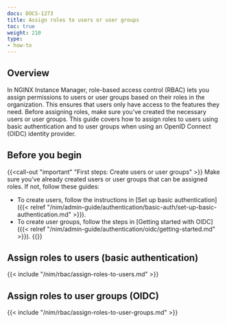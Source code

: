 ```yaml
---
docs: DOCS-1273
title: Assign roles to users or user groups
toc: true
weight: 210
type:
- how-to
---
```



## Overview

In NGINX Instance Manager, role-based access control (RBAC) lets you assign permissions to users or user groups based on their roles in the organization. This ensures that users only have access to the features they need. Before assigning roles, make sure you’ve created the necessary users or user groups. This guide covers how to assign roles to users using basic authentication and to user groups when using an OpenID Connect (OIDC) identity provider.

## Before you begin

{{<call-out "important" "First steps: Create users or user groups" >}}
Make sure you’ve already created users or user groups that can be assigned roles. If not, follow these guides:

- To create users, follow the instructions in [Set up basic authentication]({{< relref "/nim/admin-guide/authentication/basic-auth/set-up-basic-authentication.md" >}}).
- To create user groups, follow the steps in [Getting started with OIDC]({{< relref "/nim/admin-guide/authentication/oidc/getting-started.md" >}}).
{{</call-out>}}



## Assign roles to users (basic authentication)

{{< include "/nim/rbac/assign-roles-to-users.md" >}}

## Assign roles to user groups (OIDC)

{{< include "/nim/rbac/assign-roles-to-user-groups.md" >}}
